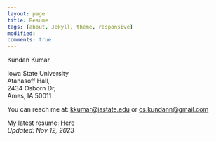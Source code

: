 ```yaml
---
layout: page
title: Resume
tags: [about, Jekyll, theme, responsive]
modified: 
comments: true
---
```

Kundan Kumar

Iowa State University\
Atanasoff Hall,\
2434 Osborn Dr,\
Ames, IA 50011

You can reach me at: <a href="mailto:kkumar@iastate.edu">kkumar@iastate.edu</a> or
<a href="mailto:cs.kundann@gmail.com">cs.kundann@gmail.com</a>

My latest resume: [Here](/reports/Kundan_Kumar_Fall2023_Resume.docx.pdf)  
*Updated: Nov 12, 2023*
